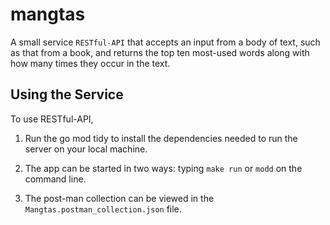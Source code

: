 # mangtas



 A small service `RESTful-API` that accepts an input  from a body of text, such as that from a book, and
returns the top ten most-used words along with how many times they occur in the text.

## Using the Service

To use RESTful-API,
1. Run the go mod tidy to install the dependencies needed to run the server on your local machine.

2. The app can be started in two ways: typing `make run` or `modd` on the command line.

3. The post-man collection can be viewed in the `Mangtas.postman_collection.json` file.
     


